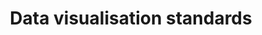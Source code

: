 ---
layout: article
title: "Data visualisation standards"
description: "Data visualisation standards at the NHSBSA"
status: DRAFT
tags: [data-home, data-viz-home]
order:
  data-home: 2
  data-viz-home: 1
related:
  tag: data-viz-home
---